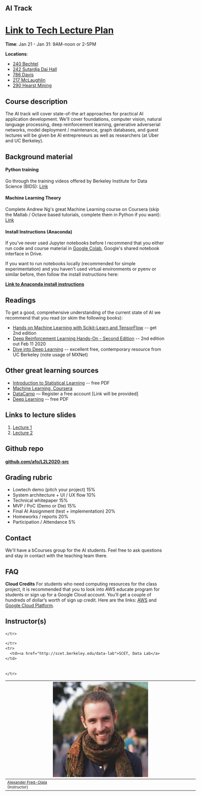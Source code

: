 ## AI Track

# [Link to Tech Lecture Plan](https://docs.google.com/spreadsheets/d/1Mf8c0Guyzmtj-YC6nZJ-7XrByDN1QcqSSRDQ9jnAP60/edit?usp=sharing)

**Time**: Jan 21 - Jan 31: 9AM-noon or 2-5PM

**Locations**:
* [240 Bechtel](https://wheelerrenewal.berkeley.edu/surge-spaces/bechtel-hall-room-240)
* [242 Sutardja Dai Hall](https://www.berkeley.edu/map?sutardja)
* [786 Davis](https://www.berkeley.edu/map?davis)
* [217 McLaughlin](https://www.berkeley.edu/map?mclaughlin)
* [290 Hearst Mining](https://www.berkeley.edu/map?hearstmining)


## Course description
The AI track will cover state-of-the art approaches for practical AI application development. We'll cover foundations, computer vision, natural language processing, deep reinforcement learning, generative adverserial networks, model deployment / maintenance, graph databases, and guest lectures will be given be AI entrepreneurs as well as researchers (at Uber and UC Berkeley).

## Background material

#### Python training

Go through the training videos offered by Berkeley Institute for Data Science (BIDS): [Link](https://bids.berkeley.edu/news/python-boot-camp-fall-2016-training-videos-available-online)


#### Machine Learning Theory

Complete Andrew Ng's great Machine Learning course on Coursera (skip the Matlab / Octave based tutorials, complete them in Python if you want): [Link](https://www.coursera.org/learn/machine-learning)


#### Install Instructions (Anaconda)

If you've never used Jupyter notebooks before I recommend that you either run code and course material in [Google Colab](https://colab.research.google.com/), Google's shared notebook interface in Drive.

If you want to run notebooks locally (recommended for simple experimentation) and you haven't used virtual environments or pyenv or similar before, then follow the install instructions here:

**[Link to Anaconda install instructions](https://bit.ly/L2L-install)**



## Readings

To get a good, comprehensive understanding of the current state of AI we recommend that you read (or skim the following books):

* [Hands on Machine Learning with Scikit-Learn and TensorFlow](https://learning.oreilly.com/library/view/hands-on-machine-learning/9781492032632/) -- get 2nd edition
* [Deep Reinforcement Learning Hands-On - Second Edition](https://www.amazon.com/Deep-Reinforcement-Learning-Hands-optimisation/dp/1838826998/) -- 2nd edition out Feb 11 2020
* [Dive into Deep Learning](https://d2l.ai/) -- excellent free, contemporary resource from UC Berkeley (note usage of MXNet)

## Other great learning sources

* [Introduction to Statistical Learning](http://faculty.marshall.usc.edu/gareth-james/ISL/ISLR%20Seventh%20Printing.pdf) -- free PDF
* [Machine Learning, Coursera](https://www.coursera.org/learn/machine-learning)
* [DataCamp](https://www.datacamp.com/) — Register a free account [Link will be provided]
* [Deep Learning](http://www.deeplearningbook.org/) -- free PDF

## Links to lecture slides

1. [Lecture 1](https://docs.google.com/presentation/d/11MFkcKRECA4D2N8hmrcIoUuPoe_AMy5tNngCfdOznpY/edit?usp=sharing)
2. [Lecture 2](https://docs.google.com/presentation/d/1e6pcxgDwUvgDlbUcnPe_PQjHYICJY7Db3t5xqiaKpJo/edit?usp=sharing)

## Github repo

#### [github.com/afo/L2L2020-src](https://github.com/afo/L2L2020-src)


## Grading rubric

- Lowtech demo (pitch your project) 15%
- System architecture + UI / UX flow 10%
- Technical whitepaper 15%
- MVP / PoC (Demo or Die) 15%
- Final AI Assignment (test + implementation) 20%
- Homeworks / reports 20%
- Participation / Attendance 5%


## Contact

We'll have a bCourses group for the AI students. Feel free to ask questions and stay in contact with the teaching team there.


## FAQ


**Cloud Credits**
For students who need computing resources for the class project, it is recommended that you to look into AWS educate program for students or sign up for a Google Cloud account. You’ll get a couple of hundreds of dollar’s worth of sign up credit. Here are the links: [AWS](https://aws.amazon.com/education/awseducate/apply/) and [Google Cloud Platform](https://cloud.google.com/free/).


## Instructor(s)

<table style="table-layout: fixed; font-size: 88%; width:600px;">
  <thead>
    <tr>
      <th style="width: 10%;"><img src="assets/imgs/alex.jpg" alt="Alexander Fred-Ojala" style="width:300px"></th>


    </tr>
  </thead>
  <tbody>
    <tr>
      <td><a href="https://alex.fo/">Alexander Fred-Ojala</a> <br>(Instructor)</td>


    </tr>
    <tr>
      <td><a href="http://scet.berkeley.edu/data-lab">SCET, Data Lab</a></td>


    </tr>
  </tbody>
</table>
